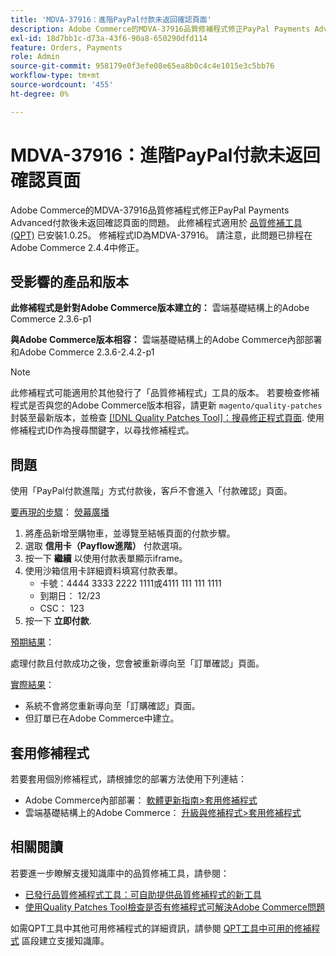 ```yaml
---
title: 'MDVA-37916：進階PayPal付款未返回確認頁面'
description: Adobe Commerce的MDVA-37916品質修補程式修正PayPal Payments Advanced付款後未返回確認頁面的問題。 安裝[Quality Patches Tool (QPT)](https://devdocs.magento.com/guides/v2.4/comp-mgr/patching.html#mqp) 1.0.25後，即可使用此修補程式。 修補程式ID為MDVA-37916。 請注意，此問題已排程在Adobe Commerce 2.4.4中修正。
exl-id: 18d7bb1c-d73a-43f6-90a8-650290dfd114
feature: Orders, Payments
role: Admin
source-git-commit: 958179e0f3efe08e65ea8b0c4c4e1015e3c5bb76
workflow-type: tm+mt
source-wordcount: '455'
ht-degree: 0%

---
```


# MDVA-37916：進階PayPal付款未返回確認頁面

Adobe Commerce的MDVA-37916品質修補程式修正PayPal Payments Advanced付款後未返回確認頁面的問題。 此修補程式適用於 [品質修補工具(QPT)](https://devdocs.magento.com/guides/v2.4/comp-mgr/patching.html#mqp) 已安裝1.0.25。 修補程式ID為MDVA-37916。 請注意，此問題已排程在Adobe Commerce 2.4.4中修正。

## 受影響的產品和版本

**此修補程式是針對Adobe Commerce版本建立的：**
雲端基礎結構上的Adobe Commerce 2.3.6-p1

**與Adobe Commerce版本相容：**
雲端基礎結構上的Adobe Commerce內部部署和Adobe Commerce 2.3.6-2.4.2-p1

>[!NOTE]
>
>此修補程式可能適用於其他發行了「品質修補程式」工具的版本。 若要檢查修補程式是否與您的Adobe Commerce版本相容，請更新 `magento/quality-patches` 封裝至最新版本，並檢查 [[!DNL Quality Patches Tool]：搜尋修正程式頁面](https://devdocs.magento.com/quality-patches/tool.html#patch-grid). 使用修補程式ID作為搜尋關鍵字，以尋找修補程式。

## 問題

使用「PayPal付款進階」方式付款後，客戶不會進入「付款確認」頁面。

<u>要再現的步驟</u>： [熒幕廣播](https://assets.adobe.com/public/025d479b-5796-4772-6f3d-adc86306a799)

1. 將產品新增至購物車，並導覽至結帳頁面的付款步驟。
1. 選取 **信用卡（Payflow進階）** 付款選項。
1. 按一下 **繼續** 以使用付款表單顯示iframe。
1. 使用沙箱信用卡詳細資料填寫付款表單。
   * 卡號：4444 3333 2222 1111或4111 111 111 1111
   * 到期日： 12/23
   * CSC： 123
1. 按一下 **立即付款**.

<u>預期結果</u>：

處理付款且付款成功之後，您會被重新導向至「訂單確認」頁面。

<u>實際結果</u>：

* 系統不會將您重新導向至「訂購確認」頁面。
* 但訂單已在Adobe Commerce中建立。

## 套用修補程式

若要套用個別修補程式，請根據您的部署方法使用下列連結：

* Adobe Commerce內部部署： [軟體更新指南>套用修補程式](https://devdocs.magento.com/guides/v2.4/comp-mgr/patching/mqp.html)
* 雲端基礎結構上的Adobe Commerce： [升級與修補程式>套用修補程式](https://devdocs.magento.com/cloud/project/project-patch.html)

## 相關閱讀

若要進一步瞭解支援知識庫中的品質修補工具，請參閱：

* [已發行品質修補程式工具：可自助提供品質修補程式的新工具](/help/announcements/adobe-commerce-announcements/magento-quality-patches-released-new-tool-to-self-serve-quality-patches.md)
* [使用Quality Patches Tool檢查是否有修補程式可解決Adobe Commerce問題](/help/support-tools/patches-available-in-qpt-tool/check-patch-for-magento-issue-with-magento-quality-patches.md)

如需QPT工具中其他可用修補程式的詳細資訊，請參閱 [QPT工具中可用的修補程式](https://support.magento.com/hc/en-us/sections/360010506631-Patches-available-in-QPT-tool-) 區段建立支援知識庫。
